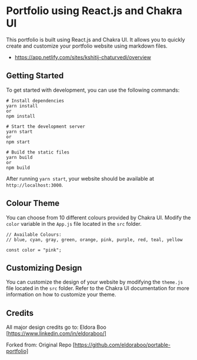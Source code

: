 # Portfolio using React.js and Chakra UI

This portfolio is built using React.js and Chakra UI. It allows you to quickly create and customize your portfolio website using markdown files.

* https://app.netlify.com/sites/kshitij-chaturvedi/overview

## Getting Started

To get started with development, you can use the following commands:

```
# Install dependencies
yarn install
or
npm install

# Start the development server
yarn start
or 
npm start

# Build the static files
yarn build
or 
npm build
```

After running `yarn start`, your website should be available at `http://localhost:3000`.


## Colour Theme

You can choose from 10 different colours provided by Chakra UI. Modify the `color` variable in the `App.js` file located in the `src` folder.

```
// Available Colours:
// blue, cyan, gray, green, orange, pink, purple, red, teal, yellow

const color = "pink";
```

## Customizing Design

You can customize the design of your website by modifying the `theme.js` file located in the `src` folder. Refer to the Chakra UI documentation for more information on how to customize your theme.

## Credits

All major design credits go to: Eldora Boo [https://www.linkedin.com/in/eldoraboo/]

Forked from: Original Repo [https://github.com/eldoraboo/portable-portfolio]
